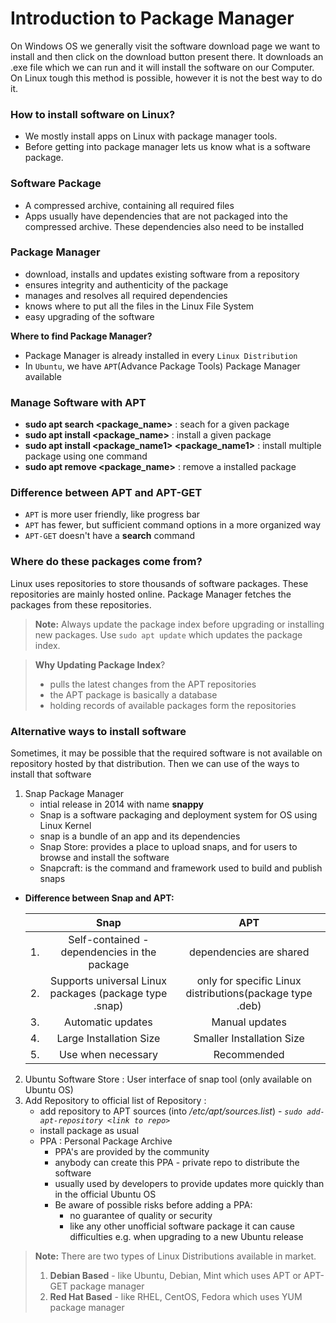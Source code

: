 # Introduction to Package Manager

On Windows OS we generally visit the software download page we want to install and then click on the download button present there. It downloads an .exe file which we can run and it will install the software on our Computer. On Linux tough this method is possible, however it is not the best way to do it.

### How to install software on Linux?
* We mostly install apps on Linux with package manager tools.
* Before getting into package manager lets us know what is a software package.

### Software Package
* A compressed archive, containing all required files
* Apps usually have dependencies that are not packaged into the compressed archive. These dependencies also need to be installed

### Package Manager
* download, installs and updates existing software from a repository
* ensures integrity and authenticity of the package
* manages and resolves all required dependencies
* knows where to put all the files in the Linux File System
* easy upgrading of the software

__Where to find Package Manager?__
* Package Manager is already installed in every `Linux Distribution`
* In `Ubuntu`, we have `APT`(Advance Package Tools) Package Manager available

### Manage Software with APT
* __sudo apt search <package_name>__ : seach for a given package
* __sudo apt install <package_name>__ : install a given package
* __sudo apt install <package_name1> <package_name1>__ : install multiple package using one command
* __sudo apt remove <package_name>__ : remove a installed package

### Difference between APT and APT-GET
* `APT` is more user friendly, like progress bar
* `APT` has fewer, but sufficient command options in a more organized way
* `APT-GET` doesn't have a **search** command

### Where do these packages come from?
Linux uses repositories to store thousands of software packages. These repositories are mainly hosted online. Package Manager fetches the packages from these repositories.

> __Note:__ Always update the package index before upgrading or installing new packages. Use `sudo apt update` which updates the package index.

> __Why Updating Package Index__?
> * pulls the latest changes from the APT repositories
> * the APT package is basically a database
> * holding records of available packages form the repositories

### Alternative ways to install software
Sometimes, it may be possible that the required software is not available on repository hosted by that distribution. Then we can use of the ways to install that software

1. Snap Package Manager
	* intial release in 2014 with name __snappy__
	* Snap is a software packaging and deployment system for OS using Linux Kernel
	* snap is a bundle of an app and its dependencies
	* Snap Store: provides a place to upload snaps, and for users to browse and install the software
	* Snapcraft: is the command and framework used to build and publish snaps

 * __Difference between Snap and APT:__

	|       | Snap | APT |
	| :---: | :----: | :---: |
	| 1. | Self-contained - dependencies in the package | dependencies are shared |
	| 2. | Supports universal Linux packages (package type .snap) | only for specific Linux distributions(package type .deb)
	| 3. | Automatic updates | Manual updates |
	| 4. | Large Installation Size | Smaller Installation Size |
	| 5. | Use when necessary | Recommended |

2. Ubuntu Software Store : User interface of snap tool (only available on Ubuntu OS)
3. Add Repository to official list of Repository :
	* add repository to APT sources (into */etc/apt/sources.list*) - *`sudo add-apt-repository <link to repo>`*
	* install package as usual
	* PPA : Personal Package Archive
		* PPA's are provided by the community
		* anybody can create this PPA - private repo to distribute the software
		* usually used by developers to provide updates more quickly than in the official Ubuntu OS
		* Be aware of possible risks before adding a PPA:
			* no guarantee of quality or security
			* like any other unofficial software package it can cause difficulties e.g. when upgrading to a new Ubuntu release

> __Note:__ 
> There are two types of Linux Distributions available in market.
> 1. __Debian Based__ - like Ubuntu, Debian, Mint which uses APT or APT-GET package manager
> 2. __Red Hat Based__ - like RHEL, CentOS, Fedora which uses YUM package manager





